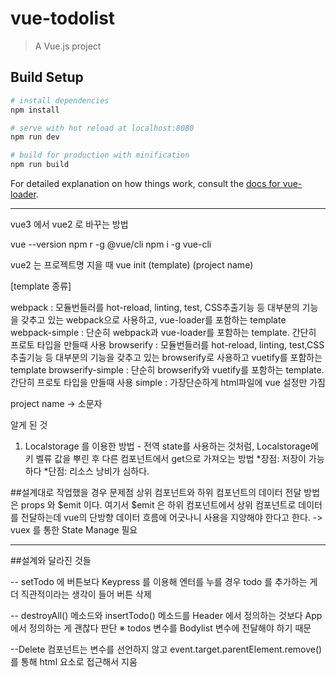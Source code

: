 # vue-todolist

> A Vue.js project

## Build Setup

```bash
# install dependencies
npm install

# serve with hot reload at localhost:8080
npm run dev

# build for production with minification
npm run build
```

For detailed explanation on how things work, consult the [docs for vue-loader](http://vuejs.github.io/vue-loader).

---

vue3 에서 vue2 로 바꾸는 방법

vue --version
npm r -g @vue/cli
npm i -g vue-cli

vue2 는 프로젝트명 지을 때
vue init (template) (project name)

[template 종류]

webpack : 모듈번들러를 hot-reload, linting, test, CSS추출기능 등 대부분의 기능을 갖추고 있는 webpack으로 사용하고, vue-loader를 포함하는 template
webpack-simple : 단순히 webpack과 vue-loader를 포함하는 template. 간단히 프로토 타입을 만들때 사용
browserify : 모듈번들러를 hot-reload, linting, test,CSS추출기능 등 대부분의 기능을 갖추고 있는 browserify로 사용하고 vuetify를 포함하는 template
browserify-simple : 단순히 browserify와 vuetify를 포함하는 template. 간단히 프로토 타입을 만들때 사용
simple : 가장단순하게 html파일에 vue 설정만 가짐

project name -> 소문자


알게 된 것

1. Localstorage 를 이용한 방법 - 전역 state를 사용하는 것처럼, Localstorage에 키 벨류 값을 뿌린 후 다른 컴포넌트에서 get으로 가져오는 방법
  *장점: 저장이 가능하다
  *단점: 리소스 낭비가 심하다.

##설계대로 작업했을 경우 문제점
 상위 컴포넌트와 하위 컴포넌트의 데이터 전달 방법은 props 와 $emit 이다. 여기서 $emit 은 하위 컴포넌트에서 상위 컴포넌트로 데이터를
 전달하는데 vue의 단방향 데이터 흐름에 어긋나니 사용을 지양해야 한다고 한다. -> vuex 를 통한 State Manage 필요

---

##설계와 달라진 것들

-- setTodo 에 버튼보다 Keypress 를 이용해 엔터를 누를 경우 todo 를 추가하는 게 더 직관적이라는 생각이 들어 버튼 삭제

-- destroyAll() 메소드와 insertTodo() 메소드를 Header 에서 정의하는 것보다 App 에서 정의하는 게 괜찮다 판단
 ※ todos 변수를 Bodylist 변수에 전달해야 하기 때문

--Delete 컴포넌트는 변수를 선언하지 않고 event.target.parentElement.remove() 를 통해 html 요소로 접근해서 지움
